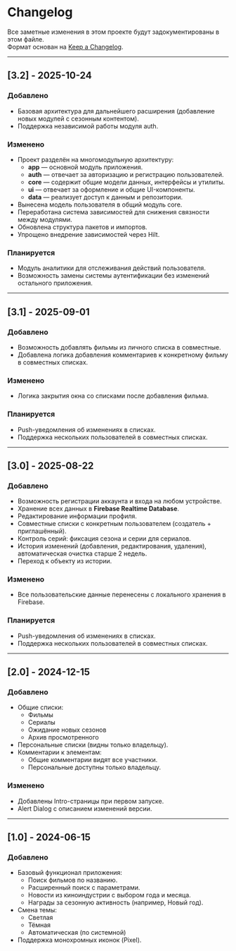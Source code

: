 # Changelog
Все заметные изменения в этом проекте будут задокументированы в этом файле.  
Формат основан на [Keep a Changelog](https://keepachangelog.com/ru/1.0.0/).

---

## [3.2] - 2025-10-24
### Добавлено
- Базовая архитектура для дальнейшего расширения (добавление новых модулей с сезонным контентом).
- Поддержка независимой работы модуля auth.

### Изменено
- Проект разделён на многомодульную архитектуру:
  - **app** — основной модуль приложения.
  - **auth** — отвечает за авторизацию и регистрацию пользователей.
  - **core** — содержит общие модели данных, интерфейсы и утилиты.
  - **ui** — отвечает за оформление и общие UI-компоненты.
  - **data** — реализует доступ к данным и репозитории.
- Вынесена модель пользователя в общий модуль core.
- Переработана система зависимостей для снижения связности между модулями.
- Обновлена структура пакетов и импортов.
- Упрощено внедрение зависимостей через Hilt.

### Планируется
- Модуль аналитики для отслеживания действий пользователя.
- Возможность замены системы аутентификации без изменений остального приложения.

---

## [3.1] - 2025-09-01
### Добавлено
- Возможность добавлять фильмы из личного списка в совместные.
- Добавлена логика добавления комментариев к конкретному фильму в совместных списках.  

### Изменено
- Логика закрытия окна со списками после добавления фильма.

### Планируется
- Push-уведомления об изменениях в списках.
- Поддержка нескольких пользователей в совместных списках.

---

## [3.0] - 2025-08-22
### Добавлено
- Возможность регистрации аккаунта и входа на любом устройстве.
- Хранение всех данных в **Firebase Realtime Database**.
- Редактирование информации профиля.
- Совместные списки с конкретным пользователем (создатель + приглашённый).
- Контроль серий: фиксация сезона и серии для сериалов.
- История изменений (добавления, редактирования, удаления), автоматическая очистка старше 2 недель.
- Переход к объекту из истории.

### Изменено
- Все пользовательские данные перенесены с локального хранения в Firebase.

### Планируется
- Push-уведомления об изменениях в списках.
- Поддержка нескольких пользователей в совместных списках.

---

## [2.0] - 2024-12-15
### Добавлено
- Общие списки:
    - Фильмы
    - Сериалы
    - Ожидание новых сезонов
    - Архив просмотренного
- Персональные списки (видны только владельцу).
- Комментарии к элементам:
    - Общие комментарии видят все участники.
    - Персональные доступны только владельцу.

### Изменено
- Добавлены Intro-страницы при первом запуске.
- Alert Dialog с описанием изменений версии.

---

## [1.0] - 2024-06-15
### Добавлено
- Базовый функционал приложения:
    - Поиск фильмов по названию.
    - Расширенный поиск с параметрами.
    - Новости из киноиндустрии с выбором года и месяца.
    - Награды за сезонную активность (например, Новый год).
- Смена темы:
    - Светлая
    - Тёмная
    - Автоматическая (по системной)
- Поддержка монохромных иконок (Pixel).  
